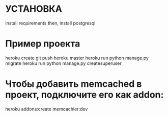 # УСТАНОВКА
install requirements then, install postgresql



# Пример проекта

heroku create 
git push heroku master
heroku run python manage.py migrate
heroku run python manage.py createsuperuser

# Чтобы добавить memcached в проект, подключите его как addon:

heroku addons:create memcachier:dev
